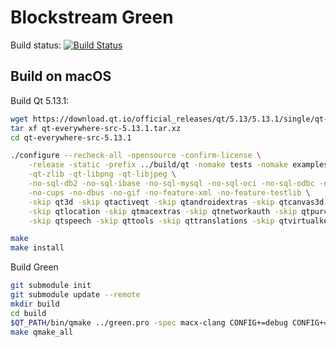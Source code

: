 # Blockstream Green

Build status: [![Build Status](https://travis-ci.org/Blockstream/green_qt.png?branch=master)](https://travis-ci.org/Blockstream/green_qt)


## Build on macOS


Build Qt 5.13.1:
```sh
wget https://download.qt.io/official_releases/qt/5.13/5.13.1/single/qt-everywhere-src-5.13.1.tar.xz
tar xf qt-everywhere-src-5.13.1.tar.xz
cd qt-everywhere-src-5.13.1

./configure --recheck-all -opensource -confirm-license \
    -release -static -prefix ../build/qt -nomake tests -nomake examples -no-compile-examples \
    -qt-zlib -qt-libpng -qt-libjpeg \
    -no-sql-db2 -no-sql-ibase -no-sql-mysql -no-sql-oci -no-sql-odbc -no-sql-psql -no-sql-sqlite -no-sql-sqlite2 -no-sql-tds \
    -no-cups -no-dbus -no-gif -no-feature-xml -no-feature-testlib \
    -skip qt3d -skip qtactiveqt -skip qtandroidextras -skip qtcanvas3d -skip qtcharts -skip qtconnectivity -skip qtdatavis3d -skip qtdoc -skip qtgamepad  \
    -skip qtlocation -skip qtmacextras -skip qtnetworkauth -skip qtpurchasing -skip qtremoteobjects -skip qtscript -skip qtscxml -skip qtsensors -skip qtserialbus -skip qtserialport \
    -skip qtspeech -skip qttools -skip qttranslations -skip qtvirtualkeyboard -skip qtwayland -skip qtwebchannel -skip qtwebsockets -skip qtwebview -skip qtwinextras -skip qtx11extras -skip qtwebengine

make
make install
```

Build Green
```sh
git submodule init
git submodule update --remote
mkdir build
cd build
$QT_PATH/bin/qmake ../green.pro -spec macx-clang CONFIG+=debug CONFIG+=x86_64 CONFIG+=qml_debug
make qmake_all
```
